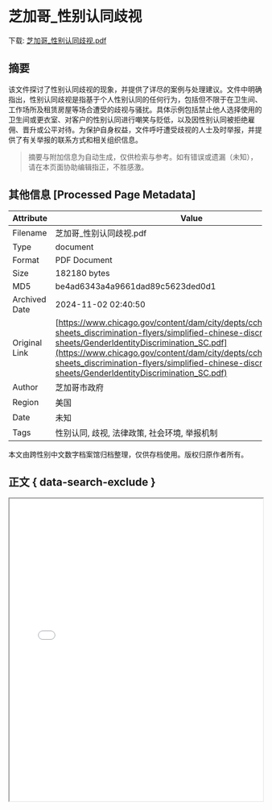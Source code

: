 # 芝加哥_性别认同歧视

<!-- tcd_download_link -->
下载: <a href="../芝加哥_性别认同歧视.pdf" download>芝加哥_性别认同歧视.pdf</a>
<!-- tcd_download_link_end -->

## 摘要

<!-- tcd_abstract -->
该文件探讨了性别认同歧视的现象，并提供了详尽的案例与处理建议。文件中明确指出，性别认同歧视是指基于个人性别认同的任何行为，包括但不限于在卫生间、工作场所及租赁房屋等场合遭受的歧视与骚扰。具体示例包括禁止他人选择使用的卫生间或更衣室、对客户的性别认同进行嘲笑与贬低，以及因性别认同被拒绝雇佣、晋升或公平对待。为保护自身权益，文件呼吁遭受歧视的人士及时举报，并提供了有关举报的联系方式和相关组织信息。

<!-- tcd_abstract_end -->

> 摘要与附加信息为自动生成，仅供检索与参考。如有错误或遗漏（未知），请在本页面协助编辑指正，不胜感激。

## 其他信息 [Processed Page Metadata]

| Attribute       | Value                                  |
|-----------------|----------------------------------------|
| Filename        | 芝加哥_性别认同歧视.pdf                             |
| Type            | document                                 |
| Format          | PDF Document                               |
| Size            | 182180 bytes                           |
| MD5             | be4ad6343a4a9661dad89c5623ded0d1                                  |
| Archived Date   | 2024-11-02 02:40:50                             |
| Original Link   | [https://www.chicago.gov/content/dam/city/depts/cchr/supp_info/fact-sheets_discrimination-flyers/simplified-chinese-discrimination-fact-sheets/GenderIdentityDiscrimination_SC.pdf](https://www.chicago.gov/content/dam/city/depts/cchr/supp_info/fact-sheets_discrimination-flyers/simplified-chinese-discrimination-fact-sheets/GenderIdentityDiscrimination_SC.pdf)                         |
| Author          | 芝加哥市政府                               |
| Region          | 美国                               |
| Date            | 未知                                 |
| Tags            | 性别认同, 歧视, 法律政策, 社会环境, 举报机制                                 |

本文由跨性别中文数字档案馆归档整理，仅供存档使用。版权归原作者所有。


## 正文 { data-search-exclude }

<!-- tcd_main_text -->
<iframe src="../芝加哥_性别认同歧视.pdf" width="100%" height="600px">
    <p>无法显示PDF，请下载查看。</p>
</iframe>
<!-- tcd_main_text_end -->

